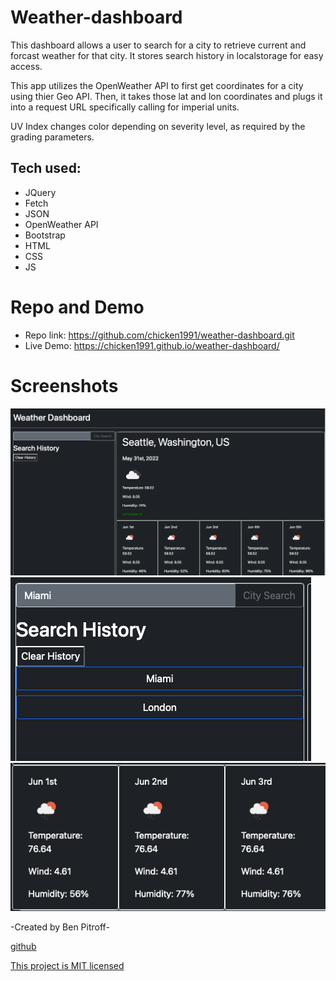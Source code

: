 # Weather-dashboard

This dashboard allows a user to search for a city to retrieve current and forcast weather for that city. It stores search history in localstorage for easy access.

This app utilizes the OpenWeather API to first get coordinates for a city using thier Geo API. Then, it takes those lat and lon coordinates and plugs it into a request URL specifically calling for imperial units.

UV Index changes color depending on severity level, as required by the grading parameters. 

## Tech used:
* JQuery
* Fetch
* JSON
* OpenWeather API
* Bootstrap
* HTML
* CSS
* JS

# Repo and Demo
* Repo link: https://github.com/chicken1991/weather-dashboard.git
* Live Demo: https://chicken1991.github.io/weather-dashboard/

# Screenshots

![demo.png](/assets/images/demo.png)
![demo2.png](/assets/images/demo2.png)
![demo3.png](/assets/images/demo3.png)


-Created by Ben Pitroff-

[github](https://github.com/chicken1991)

[This project is MIT licensed](./license.md)